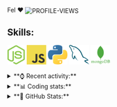 Fel ♥ <img src="https://komarev.com/ghpvc/?username=Felimir" alt="PROFILE-VIEWS" align="center" />

## **Skills:**
[<img src="./assets/NodeJS.png" alt="NODEJS-LOGO" height="45" wight="45" />](https://nodejs.org/)
[<img src="./assets/JavaScript.jpg" alt="JS-LOGO" height="45" wight="45" />](https://www.javascript.com/)
[<img src="./assets/Python.png" alt="PYTHON-LOGO" height="45" wight="45" />](https://www.python.org/)
[<img src="./assets/MySQL.png" alt="MYSQL-LOGO" height="45" wight="45" />](https://www.mysql.com/)
[<img src="./assets/MongoDB.png" alt="MONGODB-LOGO" height="45" wight="45" />](https://www.mongodb.com/)

<details>
<summary>**⌚ Recent activity:**</summary>
  
<!--START_SECTION:activity-->

<!--END_SECTION:activity-->
</details>

<details>
<summary>**📊 Coding stats:**</summary>

<!--START_SECTION:waka-->
![Code Time](http://img.shields.io/badge/Code%20Time-664%20hrs%2023%20mins-blue)

![Profile Views](http://img.shields.io/badge/Profile%20Views-0-blue)

**🐱 My GitHub Data** 

> 🏆 4 Contributions in the Year 2022
 > 
> 📦 649 Bytes Used in GitHub's Storage 
 > 
> 🚫 Not Opted to Hire
 > 
> 📜 7 Public Repositories 
 > 
> 🔑 2 Private Repositories  
 > 
**I'm an Early 🐤** 

```text
🌞 Morning    37 commits     ██████░░░░░░░░░░░░░░░░░░░   26.06% 
🌆 Daytime    44 commits     ███████░░░░░░░░░░░░░░░░░░   30.99% 
🌃 Evening    59 commits     ██████████░░░░░░░░░░░░░░░   41.55% 
🌙 Night      2 commits      ░░░░░░░░░░░░░░░░░░░░░░░░░   1.41%

```
📅 **I'm Most Productive on Thursday** 

```text
Monday       6 commits      █░░░░░░░░░░░░░░░░░░░░░░░░   4.23% 
Tuesday      7 commits      █░░░░░░░░░░░░░░░░░░░░░░░░   4.93% 
Wednesday    11 commits     ██░░░░░░░░░░░░░░░░░░░░░░░   7.75% 
Thursday     44 commits     ███████░░░░░░░░░░░░░░░░░░   30.99% 
Friday       13 commits     ██░░░░░░░░░░░░░░░░░░░░░░░   9.15% 
Saturday     24 commits     ████░░░░░░░░░░░░░░░░░░░░░   16.9% 
Sunday       37 commits     ██████░░░░░░░░░░░░░░░░░░░   26.06%

```


📊 **This Week I Spent My Time On** 

```text
⌚︎ Time Zone: America/Montevideo

💬 Programming Languages: 
No Activity Tracked This Week

🔥 Editors: 
No Activity Tracked This Week

🐱‍💻 Projects: 
No Activity Tracked This Week

💻 Operating System: 
No Activity Tracked This Week

```

**I Mostly Code in JavaScript** 

```text
JavaScript               5 repos             █████████████████░░░░░░░░   71.43% 
Python                   1 repo              ███░░░░░░░░░░░░░░░░░░░░░░   14.29% 
EJS                      1 repo              ███░░░░░░░░░░░░░░░░░░░░░░   14.29%

```


**Timeline**

![Chart not found](https://raw.githubusercontent.com/Felimir/Felimir/main/charts/bar_graph.png) 


 Last Updated on 25/08/2022 18:50:10 UTC
<!--END_SECTION:waka-->
</details>

<details>
<summary>**👀 GitHub Stats:**</summary>
  
<a href="https://github.com/anuraghazra/github-readme-stats">
    <img align="center" src="https://github-readme-stats.vercel.app/api?username=Felimir&show_icons=true&theme=outrun" heigth="450" width="450" />
</a>
<a href="https://github.com/anuraghazra/github-readme-stats">
    <img align="center" src="https://github-readme-stats.vercel.app/api/wakatime?username=feldev&theme=outrun" heigth="450" width="450" />
</a>
  
> Thanks **[anuraghazra](https://github.com/anuraghazra/)** for creating **[GitHub Readme Stats](https://github.com/anuraghazra/github-readme-stats/)**

</details>
